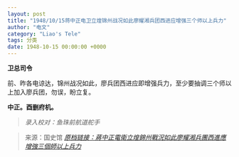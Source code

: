```yaml
---
layout: post
title: "1948/10/15蒋中正电卫立煌锦州战况如此廖耀湘兵团西进应增强三个师以上兵力"
author: "电文"
category: "Liao's Tele"
tags: 分类
date: 1948-10-15 00:00:00 +0000
---
```

**卫总司令**

前、昨各电谅达，锦州战况如此，廖兵团西进应即增强兵力，至少要抽调三个师以上加入廖兵团，勿误，盼立复。

**中正。酉删府机。**

> *录入校对：鱼珠前航道舵手*

> 来源：国史馆 [*原档链接：蔣中正電衛立煌錦州戰況如此廖耀湘兵團西進應增強三個師以上兵力*](https://ahonline.drnh.gov.tw/index.php?act=Display/image/58859966-JyrdS#60J)
